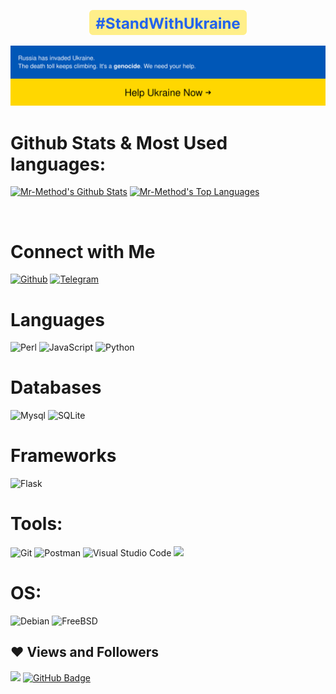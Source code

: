 <p align="center">
  <a href="https://stand-with-ukraine.pp.ua"><img src="https://raw.githubusercontent.com/vshymanskyy/StandWithUkraine/main/badges/StandWithUkraine.svg" alt="#StandWithUkraine" /></a>
</p>

[![Stand With Ukraine](https://raw.githubusercontent.com/vshymanskyy/StandWithUkraine/main/banner2-direct.svg)](https://vshymanskyy.github.io/StandWithUkraine/)

# Github Stats & Most Used languages: 
<a href="https://github.com/Mr-Method/github-readme-stats"><img alt="Mr-Method's Github Stats" src="https://github-readme-stats.vercel.app/api?username=Mr-Method&show_icons=true&count_private=true&theme=react&hide_border=true&bg_color=0D1117" /></a>
<a href="https://github.com/Mr-Method/github-readme-stats"><img alt="Mr-Method's Top Languages" src="https://github-readme-stats.vercel.app/api/top-langs/?username=Mr-Method&langs_count=8&count_private=true&layout=compact&theme=react&hide_border=true&bg_color=0D1117" /></a>


﻿<!-- welcome message -->
# Connect with Me
[![Github](https://img.shields.io/badge/GitHub-100000?style=for-the-badge&logo=github&logoColor=white)](https://github.com/Mr-Method)
[![Telegram](https://img.shields.io/badge/Telegram-2CA5E0?style=for-the-badge&logo=telegram&logoColor=white)](https://t.me/MrMethod)


# Languages
![Perl](https://img.shields.io/badge/Perl-39457E?style=for-the-badge&logo=perl&logoColor=white)
![JavaScript](https://img.shields.io/badge/JavaScript-F7DF1E?style=for-the-badge&logo=javascript&logoColor=black)
![Python](https://img.shields.io/badge/Python-FFD43B?style=for-the-badge&logo=python&logoColor=blue)

# Databases
![Mysql](https://img.shields.io/badge/MySQL-00000F?style=for-the-badge&logo=mysql&logoColor=white)
![SQLite](https://img.shields.io/badge/SQLite-07405E?style=for-the-badge&logo=sqlite&logoColor=white)

# Frameworks
![Flask](https://img.shields.io/badge/Flask-000000?style=for-the-badge&logo=flask&logoColor=white)

# Tools:
![Git](https://img.shields.io/badge/Git-F05032?style=for-the-badge&logo=git&logoColor=white)
![Postman](https://img.shields.io/badge/Postman-FF6C37?style=for-the-badge&logo=Postman&logoColor=white)
![Visual Studio Code](https://img.shields.io/badge/Visual_Studio_Code-0078D4?style=for-the-badge&logo=visual%20studio%20code&logoColor=white)
<a href="https://github.com/webmin/webmin"><img src="[https://komarev.com/ghpvc/?username=Mr-Method](https://user-images.githubusercontent.com/4426533/218263860-f7baf9d6-cb19-4ddc-86dc-ac1b7a3c3a8a.png)"></a>

# OS:
![Debian](https://img.shields.io/badge/Debian-A81D33?style=for-the-badge&logo=debian&logoColor=white)
![FreeBSD](https://img.shields.io/badge/freebsd-AB2B28?style=for-the-badge&logo=freebsd&logoColor=white)

## ❤ Views and Followers

<a href="https://github.com/Mr-Method/github-profile-views-counter"><img src="https://komarev.com/ghpvc/?username=Mr-Method"></a>
<a href="https://github.com/Mr-Method?tab=followers"><img src="https://img.shields.io/github/followers/Mr-Method?label=Followers&style=social" alt="GitHub Badge"></a>
